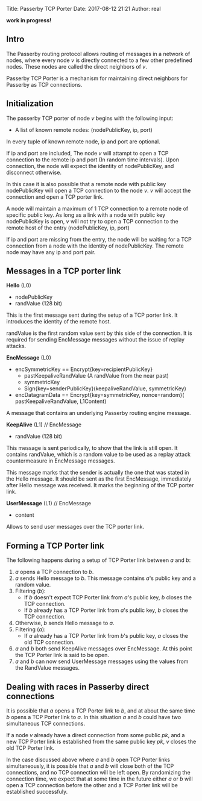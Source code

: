 Title: Passerby TCP Porter
Date: 2017-08-12 21:21
Author: real

**work in progress!**

## Intro

The Passerby routing protocol allows routing of messages in a network of nodes,
where every node $v$ is directly connected to a few other predefined nodes.
These nodes are called the direct neighbors of $v$.

Passerby TCP Porter is a mechanism for maintaining direct neighbors for
Passerby as TCP connections.


## Initialization

The passerby TCP porter of node $v$ begins with the following input:

- A list of known remote nodes: (nodePublicKey, ip, port)

In every tuple of known remote node, ip and port are optional. 

If ip and port are included, The node $v$ will attampt to open a TCP connection
to the remote ip and port (In random time intervals). Upon connection, the node
will expect the identity of nodePublicKey, and disconnect otherwise. 

In this case it is also possible that a remote node with public key
nodePublicKey will open a TCP connection to the node $v$. $v$ will accept the
connection and open a TCP porter link. 

A node will maintain a maximum of 1 TCP connection to a remote node of specific
public key. As long as a link with a node with public key nodePublicKey is
open, $v$ will not try to open a TCP connection to the remote host of the entry
(nodePublicKey, ip, port)

If ip and port are missing from the entry, the node will be waiting for a TCP
connection from a node with the identity of nodePublicKey. The remote node may
have any ip and port pair.


## Messages in a TCP porter link

**Hello** (L0)

- nodePublicKey
- randValue (128 bit)

This is the first message sent during the setup of a TCP porter link. It
introduces the identity of the remote host.

randValue is the first random value sent by this side of the connection. It
is required for sending EncMessage messages without the issue of replay
attacks.

**EncMessage** (L0)

- encSymmetricKey == Encrypt{key=recipientPublicKey}
    - pastKeepaliveRandValue (A randValue from the near past)
    - symmetricKey
    - Sign{key=senderPublicKey}(keepaliveRandValue, symmetricKey)
- encDatagramData == Encrypt{key=symmetricKey, nonce=random}(
    pastKeepaliveRandValue, L1Content)

A message that contains an underlying Passerby routing engine message.


**KeepAlive** (L1) // EncMessage

- randValue (128 bit)

This message is sent periodically, to show that the link is still open.
It contains randValue, which is a random value to be used as a replay attack
countermeasure in EncMessage messages.

This message marks that the sender is actually the one that was stated in the
Hello message. It should be sent as the first EncMessage, immediately after
Hello message was received. It marks the beginning of the TCP porter link.


**UserMessage** (L1) // EncMessage

- content

Allows to send user messages over the TCP porter link.


## Forming a TCP Porter link

The following happens during a setup of TCP Porter link between $a$ and $b$:

1. $a$ opens a TCP connection to $b$.
2. $a$ sends Hello message to $b$. This message contains $a$'s public key and a
   random value.
3. Filtering ($b$):
    - If $b$ doesn't expect TCP Porter link from $a$'s public key, $b$ closes
        the TCP connection. 
    - If $b$ already has a TCP Porter link from $a$'s public key, $b$ closes
       the TCP connection.
4. Otherwise, $b$ sends Hello message to $a$.
5. Filtering ($a$):
    - If $a$ already has a TCP Porter link from $b$'s public key, $a$ closes
        the old TCP connection.
5. $a$ and $b$ both send KeepAlive messages over EncMessage. At this point the
   TCP Porter link is said to be open.
6. $a$ and $b$ can now send UserMessage messages using the values from the
   RandValue messages.


## Dealing with races in Passerby direct connections

It is possible that $a$ opens a TCP Porter link to $b$, and at about
the same time $b$ opens a TCP Porter link to $a$. In this situation $a$ and $b$
could have two simultaneous TCP connections.

If a node $v$ already have a direct connection from some public $pk$, and a
new TCP Porter link is established from the same public key $pk$, $v$ closes the
old TCP Porter link.

In the case discussed above where $a$ and $b$ open TCP Porter links
simultaneously, it is possible that $a$ and $b$ will close both of the TCP
connections, and no TCP connection will be left open. By randomizing the
connection time, we expect that at some time in the future either $a$ or $b$
will open a TCP connection before the other and a TCP Porter link will be
established successfuly.

